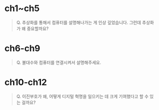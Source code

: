 # ch1~ch5

> Q. 추상화를 통해서 컴퓨터를 설명해나가는 게 인상 깊었습니다. 그런데 추상화가 왜 중요할까요? 

# ch6-ch9

> Q. 불대수와 컴퓨터를 연결시켜서 설명해주세요.


# ch10-ch12
> Q. 이진부호가 왜, 어떻게 디지털 혁명을 일으키는 데 크게 기여했다고 할 수 있는 걸까요?